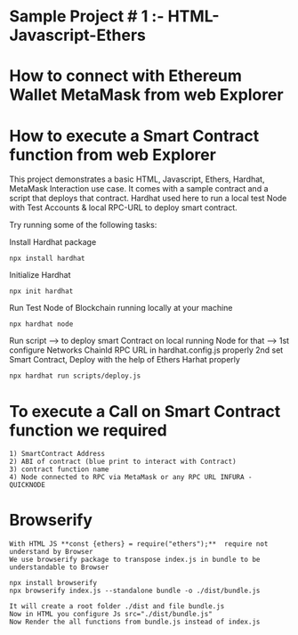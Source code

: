 # Sample Project # 1 :- HTML-Javascript-Ethers
# How to connect with Ethereum Wallet MetaMask from web Explorer
# How to execute a Smart Contract function from web Explorer

This project demonstrates a basic HTML, Javascript, Ethers, Hardhat, MetaMask Interaction use case. 
It comes with a sample contract and a script that deploys that contract. 
Hardhat used here to run a local test Node with Test Accounts & local RPC-URL to deploy smart contract.

Try running some of the following tasks:

Install Hardhat package

```shell
npx install hardhat
```

Initialize Hardhat

```shell
npx init hardhat 
```

Run Test Node of Blockchain running locally at your machine

```shell
npx hardhat node 
```
Run script --> to deploy smart Contract on local running Node
for that --> 1st configure Networks ChainId RPC URL in hardhat.config.js properly
             2nd set Smart Contract, Deploy with the help of Ethers Harhat properly

```shell
npx hardhat run scripts/deploy.js
```

# To execute a Call on Smart Contract function we required
    1) SmartContract Address
    2) ABI of contract (blue print to interact with Contract)
    3) contract function name
    4) Node connected to RPC via MetaMask or any RPC URL INFURA - QUICKNODE

# Browserify

    With HTML JS **const {ethers} = require("ethers");**  require not understand by Browser
    We use browserify package to transpose index.js in bundle to be understandable to Browser

```shell
npx install browserify
npx browserify index.js --standalone bundle -o ./dist/bundle.js
```

    It will create a root folder ./dist and file bundle.js
    Now in HTML you configure Js src="./dist/bundle.js"
    Now Render the all functions from bundle.js instead of index.js